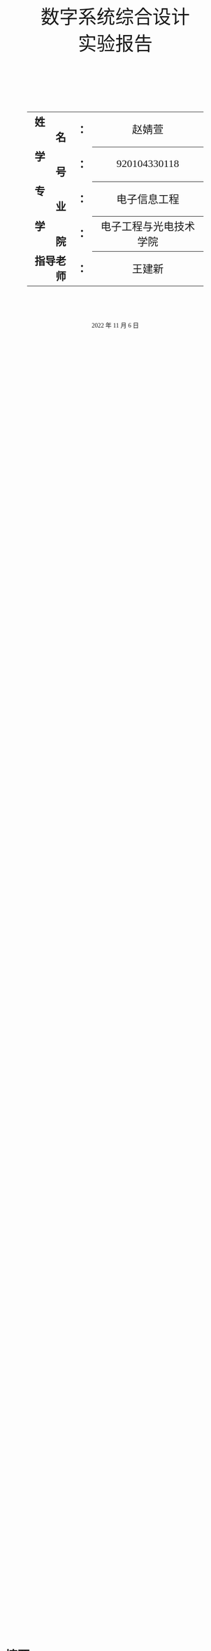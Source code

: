 <div class="cover" style="page-break-after:always;font-family:华文细黑;width:100%;height:100%;border:none;margin: 0 auto;text-align:center;">
    <div style="width:80%;;margin: 0 auto;height:0;padding-bottom:25%;">
        <img src="https://s1.ax1x.com/2022/11/05/xORzKe.png" alt="校名" style="width:100%;"/></div>
    <br><br>
      <br><br>
    <!--
	<div style="width:40%;margin: 0 auto;height:0;padding-bottom:40%;">
        <img src="校标.png" alt="校徽" style="width:100%;"/></div>	
	-->
    <p style="text-align:center;font-size:32pt;margin: 0 auto">数字系统综合设计</p>
    <!--<br><br>-->
    <p style="text-align:center;font-size:32pt;margin: 0 auto">实验报告 </p>
    <br><br>
    <br><br>
    <br><br>
    <br><br>
    <table style="border:none;text-align:center;width:80%;font-family:仿宋;margin: 0 auto;">
    <tbody style="font-family:仿宋;font-size:18pt;">
    	<tr style="font-weight:bold;"> 
    		<td style="width:25%;text-align:right;">姓&emsp;&emsp;名</td><td style="width:5%">：</td> 
    		<td style="font-weight:normal;border-bottom: 1px solid;text-align:center;">赵婧萱</td></tr>
        <tr style="font-weight:bold;"> 
    		<td style="width:25%;text-align:right;">学&emsp;&emsp;号</td><td style="width:5%">：</td> 
    		<td style="font-weight:normal;border-bottom: 1px solid;text-align:center;">920104330118</td></tr>
    	<tr style="font-weight:bold;"> 
    		<td style="width:25%;text-align:right;">专&emsp;&emsp;业</td><td style="width:5%">：</td> 
    		<td style="font-weight:normal;border-bottom: 1px solid;text-align:center;">电子信息工程 </td></tr>
        <tr style="font-weight:bold;"> 
    		<td style="width:25%;text-align:right;">学&emsp;&emsp;院</td><td style="width:5%">：</td> 
    		<td style="font-weight:normal;border-bottom: 1px solid;text-align:center;">电子工程与光电技术学院</td></tr>
    	<tr style="font-weight:bold;"> 
    		<td style="width:25%;text-align:right;">指导老师</td><td style="width:5%">：</td> 
    		<td style="font-weight:normal;border-bottom: 1px solid;text-align:center;">王建新</td></tr>
<!--    	<tr style="font-weight:bold;"> 
    		<td style="width:25%;text-align:right;">授课教师</td><td style="width:5%">：</td> 
    		<td style="font-weight:normal;border-bottom: 2px solid;text-align:center;">[教师姓名]</td></tr>
-->
    </tbody></table>
 		<br><br><br><br><p style="text-align:center;">2022 年 11 月 6 日</p>
    <br><br>
</div>





# 摘要

本实验为基于Vivado软件和EGO1硬件板卡的数字系统综合设计实验，使用Verilog编程，共完成了七个功能项，包括数码管学号显示、开关输入频率控制字的DDS正弦波发生器、测频仪、蓝牙输入频率控制字的DDS正弦波发生器、呼吸灯和固定AM波调制。此报告中包含了功能原理和实现方式介绍、Verilog部分程序和Vivado仿真结果图，完整程序将上传到[我的github仓库里](https://github.com/starbovo/Digital-System-Design2022)。

关键词 FPGA Verilog

$$
Abstract
$$

This experiment is a comprehensive design experiment of digital system based on Vivado software and EGO1 hardware board, using Verilog programming, a total of seven functional items have been completed, including digital tube number display, DDS sine wave generator for switching input frequency control words, frequency measuring instrument, DDS sine wave generator for Bluetooth input frequency control words, breathing lamp and fixed AM wave modulation. This report contains an introduction to the functional principle and implementation, some Verilog programs and Vivado simulation result diagrams, and the complete program will be uploaded to [My github repository](https://github.com/starbovo/Digital-System-Design2022).

# 目录

[TOC]



# 实验内容

## 设计内容与要求

### 学号显示（八位LED数码管动态扫描）

1. 把“2022”显示在左边四位LED数码管上，且点亮第4个 LED数码管的小数点，把个人学号最后4位显示在右边四位LED数 码管上，如下图所示；

   ![image-20221101165822260](https://s1.ax1x.com/2022/11/05/xOeyTS.png)

   数码管的片选扫描时钟是将板载100MHz主频分频而来的10kHz时钟。

2. 先进行仿真：包括功能仿真和综合后仿真。

### 频率控制字设置的频率值显示

1. 频率控制字K（8位二进制）用左边拨码开关SW7-SW0输入；

2. 对应的频率值显示在8位LED数码管上，且**点亮第4个LED数码管的小数点**。
   $$
   f=\frac{K}{2^N} f_c
   $$
   其中 N = 8为相位累加器字长，fc = 10MHz为DDS时钟频率。

3. 显示切换由右边地址开关DIP1-DIP0控制
	| dip[1:0] |          数码管显示           |
	| -------- | :---------------------------: |
	| 00       |       2022.学号最后4位        |
	| 01       | 设置的频率值（小数点在KHZ上） |

### 基于DDS的正弦信号产生（0-2MHz，频率步长小于40kHz)

1. DDS原理框图

   ![image-20221101173332579](https://s1.ax1x.com/2022/11/05/xOefln.png)

2. 时钟产生：100MHZ主频分频而成的10MHZ时钟

3. 存储器IP核的生成

- 生成ROM波形文件dds_sin.coe

- 通过示波器测量信号波形与频率值； 

- 检查示波器测量得到的频率值是否与设置的频率值一致。

### 正弦信号频率测量的FPGA实现

1. 设计电路，测量外部输入正弦信号(加到A/D转换器)的频率 （范围：0-2MHz)；

2. 测量的频率值显示在8位LED数码管上，且点亮第4个LED数码管的小数点；

3. 检查FPGA测量得到的频率值是否与输入信号频率值一致， 检查0-2MHz范围内的频率测量误差，要求误差绝对值不超过1Hz。

   注：频率测量电路调试时先用开发板产生的正弦信号作为输入，测试/验收时 对信号源产生的正弦信号要求同样可以测量频率。

### 提高部分：利用串口（手机蓝牙）设置正弦信号频率

1. 在手机上输入代表频率的7位十进制数字（0000000-2000000）Hz

2. 对应的频率值显示在8位LED数码管上，且点亮第4个LED数码管的小数点。

3. 使用示波器测量产生的正弦信号频率值，检查是否与设置的频率值一致。 
   - 要求1：误差绝对值小于20kHz。
   - 要求2：误差绝对值小于2kHz。

### 发挥部分：和本实验内容相关即可

1. 设计了一个基于PWM原理的呼吸灯。
2. 设计了一个调制度固定的AM调幅输出功能。

### 验收注意事项

- 所有功能的Verilog HDL 程序需要合在一起运行(否则酌情扣分）；
- 程序运行后复位信号只能使用一次；
- 程序运行后复位信号只能使用一次；
- 成绩以第一次验收为准，验收时要准备好回答问题。

## 总体设计思路

![系统框图](https://s1.ax1x.com/2022/11/05/xOe8eK.png)

## 模块设计

### 时钟分频模块

#### 原理

﻿分频器是指使输出信号频率为输入信号频率整数分之一的电子电路。在许多电子设备中如电子钟、频率合成器等，需要各种不同频率的信号协同工作，常用的方法是以稳定度高的晶体振荡器为主振源，通过变换得到所需要的各种频率成分，分频器是一种主要变换手段。

在verilog程序设计中，我们往往要对一个频率进行任意分频。比如， FPGA系统时钟是100MHz，而我们要产生的频率是10KHz，那么，我们需要对系统时钟进行分频。很容易想到用计数的方式来分频：100000000/10000 = 10000。

由于在本系统中对于分频的任意性要求不高，故采用偶数分频法。如果偶数分频系数过大，就需要对分频系数 N 循环计数进行分频。在计数周期达到分频系数中间数值 N/2 时进行时钟翻转，可保证分频后时钟的占空比为 50%。因为是偶数分频，也可以对分频系数中间数值 N/2 进行循环计数。

#### 程序展示

```verilog
module freq_div10
 # (parameter DIV_0CLK = 10 )
 (
    input clk,
    input rst_n,
    output clk_div10
    );
    reg [15:0]	cnt ;
    always @(posedge clk or negedge rst_n) begin	//计数
      if (!rst_n) begin
         cnt    <= 'b0 ;
      end
      else if (cnt == (DIV_0CLK/2)-1) begin
         cnt    <= 'b0 ;
      end
      else begin
         cnt    <= cnt + 1'b1 ;
      end
    end
   reg clk_div10_r ;
    always @(posedge clk or negedge rst_n)			//分频
   begin
      if (!rst_n)
      begin
         clk_div10_r <= 1'b0 ;
      end
      else if (cnt == (DIV_0CLK/2)-1 ) begin
         clk_div10_r <= ~clk_div10_r ;
      end
   end
   assign clk_div10 = clk_div10_r ;
endmodule
```

### 数码管显示模块

#### 原理

#####  八段数码管的驱动原理

led 数码管是由多个发光二极管封装在一起的器件，可分为七段数码管和八段数码管，区别在于八段数码管比七段数码管多一个用于显示小数点的发光二极管单元DP（decimal point），其基本单元是发光二极管。

<img src="https://img-blog.csdnimg.cn/20200812154008702.png?x-oss-process=image/watermark,type_ZmFuZ3poZW5naGVpdGk,shadow_10,text_aHR0cHM6Ly9ibG9nLmNzZG4ubmV0L1NvbW51c196,size_16,color_FFFFFF,t_70#pic_center" alt="八段数码管" style="zoom: 25%;" />

数码管按照连接方式可分为共阳极数码管和共阴极数码管。其中，将所有发光二极管的阳极连接到一起形成公共阳极的数码管为共阳极数码管。反之，将所有阴极连接到一起形成公共阴极的数码管为共阴极数码管。在应用时应将共阴极数码管的公共极COM 接到地线 GND上，当某一字段发光二极管的阳极为高电平时，该字段点亮，当某一字段的阳极为低电平时，该字段不亮。

本实验所用的板载数码管采用共阴极结构。如果要让LED灯亮，那么对应的LED灯的阴极要接高电平。也就是说如果要显示数字‘0’，输入的数据应该为：“111_1110”。编码译码格式如下表所示：

<table>
    <tr>
        <td rowspan="2">待显示内容</td> 
        <td colspan="8">段码（二进制）</td> 
   </tr>
   <tr>
       <td>h</td>    
       <td>a</td>
       <td>b</td>
       <td>c</td>
       <td>d</td>
       <td>e</td>
       <td>f</td>
       <td>g</td>
   </tr>
   <tr>
        <td>0</td> 
        <td>1</td> 
        <td>1</td> 
        <td>1</td> 
        <td>1</td> 
        <td>1</td> 
        <td>1</td>
        <td>1</td>
        <td>0</td> 
   </tr>
       <tr>
        <td>1</td> 
        <td>1</td> 
        <td>0</td> 
        <td>1</td> 
        <td>1</td> 
        <td>0</td> 
        <td>0</td>
        <td>0</td>
        <td>0</td> 
   </tr>
       <tr>
        <td>2</td> 
        <td>1</td> 
        <td>1</td> 
        <td>1</td> 
        <td>0</td> 
        <td>1</td> 
        <td>1</td>
        <td>0</td>
        <td>1</td> 
   </tr>
       <tr>
        <td>3</td> 
        <td>1</td> 
        <td>1</td> 
        <td>1</td> 
        <td>1</td> 
        <td>1</td> 
        <td>0</td>
        <td>0</td>
        <td>1</td> 
   </tr>
       <tr>
        <td>4</td>
        <td>1</td> 
        <td>0</td> 
        <td>1</td> 
        <td>1</td> 
        <td>0</td> 
        <td>0</td>
        <td>1</td>
        <td>1</td> 
   </tr>
       <tr>
        <td>5</td>
        <td>1</td> 
        <td>1</td> 
        <td>0</td> 
        <td>1</td> 
        <td>1</td> 
        <td>0</td>
        <td>1</td>
        <td>1</td> 
   </tr>
       <tr>
        <td>6</td> 
        <td>1</td> 
        <td>1</td> 
        <td>0</td> 
        <td>1</td> 
        <td>1</td> 
        <td>1</td>
        <td>1</td>
        <td>1</td> 
   </tr>
       <tr>
        <td>7</td> 
        <td>1</td>
        <td>1</td> 
        <td>1</td> 
        <td>1</td> 
        <td>0</td> 
        <td>0</td>
        <td>0</td>
        <td>0</td> 
   </tr>
           <tr>
        <td>8</td> 
        <td>1</td> 
        <td>1</td> 
        <td>1</td> 
        <td>1</td> 
        <td>1</td> 
        <td>1</td>
        <td>1</td>
        <td>1</td> 
   </tr>
           <tr>
        <td>9</td>
        <td>1</td> 
        <td>1</td> 
        <td>1</td> 
        <td>1</td> 
        <td>1</td> 
        <td>0</td>
        <td>1</td>
        <td>1</td> 
   </tr>
    </table>

##### 多个数码管的显示原理

对于多个数码管，有两种可选的工作方式：静态显示和动态显示。

静态显示就是将每个数码管的八段LED全部引出，每输入一次新的数据，数码管变化一次，多个数码管可同时工作。如果想要驱动5个数码管静态显示则需要5×8=40根I/O端口来完成驱动。如此一来，在实际应用中则必须增加译码驱动器进行驱动，从而增加了硬件电路的复杂性。由于静态驱动的这一缺点，LED数码管动态显示接口应用更广。

动态驱动是将所有数码管的 8个显示字段"a、b、c、d、e、f、g、h"的同名端连接在一起，此外每个数码管的公共极 COM 需增加由各自独立I/O线控制的位选通控制电路。当要输出某一字形码时，所有数码管都会接收到相同的字形码，但究竟是哪个数码管会显示出字形取决于对位选通COM端电路的控制。只需将显示数码管的选通控制打开，该位就会显示出字形，而没有选通的数码管并不会点亮。

综上所述，动态驱动是通过分时轮流控制各数码管的 COM 端，使各个数码管轮流受控显示。在这一过程中，每位数码管的点亮时间为1～2ms，由于人的视觉暂留现象及发光二极管的余辉效应，尽管各位数码管并非同时点亮，但只要扫描速度足够快，人们观察到的就是一组稳定的显示数据，而不会产生闪烁感。在显示效果上，动态显示和静态显示相同的，但动态显示不仅能够节省大量的I/O端口，而且功耗更低。


#### 端口设计与参数定义

除了时钟、复位，我们需要输入4个要显示数字的BCD码和一个四位的小数点控制数据，输出8位的段选信号和4位的位选信号。故端口设计如下：

```verilog
module seg_display(
    input clk,
    input rst_n,
    input [3:0] hex0, //第一个数码管显示的数字
    input [3:0] hex1,
    input [3:0] hex2,
    input [3:0] hex3,
    input [3:0] dp_in, //小数点控制
    output reg [3:0] an,   //片选
    output reg [7:0] sseg  //段选
    );
```

#### 程序展示

```verilog
module seg_display(
    input clk,
    input rst_n,
    input [3:0] hex0, //第一个数码管显示的数字
    input [3:0] hex1,
    input [3:0] hex2,
    input [3:0] hex3,
    input [3:0] dp_in, //小数点控制
    output reg [3:0] an,   //片选
    output reg [7:0] sseg  //段选
    );
    wire [1:0] s;     
    reg [3:0] digit;
    wire [3:0] aen;
    reg [19:0] clkdiv;
    reg dp;
    assign s = clkdiv[19:18];
    assign aen = 4'b1111; // all turned off initially

    always @(posedge clk)// or posedge clr)
        begin
        case(s)
            0:begin
               digit = hex0;
               dp = dp_in[0];
            end
            1:begin
               digit = hex1;
               dp = dp_in[1];
            end
            2:begin
               digit = hex2;
               dp = dp_in[2]; 
            end
            3:begin
               digit = hex3;
               dp = dp_in[3]; 
            end
            default:digit = hex0;
        endcase
        end
     always@(*)
     begin
      case(digit)
       4'h0: 	sseg[6:0] = 7'b1111110; //共阴极数码管
       4'h1: 	sseg[6:0] = 7'b0110000;
       4'h2: 	sseg[6:0] = 7'b1101101;
       4'h3: 	sseg[6:0] = 7'b1111001;
       4'h4: 	sseg[6:0] = 7'b0110011;
       4'h5: 	sseg[6:0] = 7'b1011011;
       4'h6: 	sseg[6:0] = 7'b1011111;
       4'h7: 	sseg[6:0] = 7'b1110000;
       4'h8: 	sseg[6:0] = 7'b1111111;
       4'h9: 	sseg[6:0] = 7'b1111011;
       4'ha: 	sseg[6:0] = 7'b1110111;
       4'hb: 	sseg[6:0] = 7'b0011111;
       4'hc: 	sseg[6:0] = 7'b1001110;
       4'hd: 	sseg[6:0] = 7'b0111101;
       4'he: 	sseg[6:0] = 7'b1001111;
       default: sseg[6:0] = 7'b1000111;
      endcase
      sseg[7] = dp;
     end

    always @(*)begin
    	an=4'b0000;
    	if(aen[s] == 1)
    		an[s] = 1;
    end
     //clkdiv
    always @(posedge clk or negedge rst_n) begin
    	if (!rst_n)
    		clkdiv <= 0;
    	else
    		clkdiv <= clkdiv+1;
    end
endmodule
```

### 二进制转BCD码模块

#### 原理

##### 为什么需要二进制转BCD模块

在数码管显示中，我们需要将一串用二进制表示的数字转换为十进制，然后将十进制的各个位数拆开，也就是通常所说的BCD码。举个例子，“123”这个数的二进制表示为1111011，拆为BCD码则会变成4'b0001、4'b0010、4'b0011。

 显然，对于任意一个三位数分离它的百位、十位和个位可以通过整除来实现，verilog 语法同时也支持相乘（*）、相除（/）和取模（%）的运算符，综合器发现这些运算符时会通过调用 FPGA 内部的嵌入式乘法器来实现这些运算。由于在数字电路中乘除法和浮点数的实现较为复杂，所以其他的综合器或许并不直接提供支持或者会出现仿真与实际不一致的结果，在verilog代码中使用乘除法或者取模会使得代码失去可移植性，这里并不建议使用。

##### 二进制转BCD的实现算法

FPGA中的数码管显示、串口收发等应用会涉及到二进制和BCD码之间的转换，常见的有3种方法：除法取模运算、查找表、加3左移。大位宽下，取模除法运算耗费大量lut资源，查找表也不方便，常用一种加3左移的方法。

移位加三算法的流程如下（这里假设要分离的只有3个数位）：

1. 将二进制数左移一位（未满4位在前面填0）；
2. 如果移动了8位，那么二进制数就在百位、十位和个位列，计算结束；
3. 在任何一个BCD列中，如果任何一个二进制数大于或者等于5，就把这个数加上3；
4. 回到步骤1。

下图展示了十六进制数 0x3F 其转化 BCD 码的流程：

![img](http://images2015.cnblogs.com/blog/771733/201512/771733-20151202183713502-1296787884.png)

#### 端口设计与参数定义

我设计的模块使用24位二进制输入，28位BCD码输出（7个数字）。因为最大频率控制字为255，理论最大开关控制DDS输出频率为$\frac{255\times 10MHZ}{2^8}=9960937HZ=24'b100101111111110111101001$。

```verilog
    module binary_bcd(
    	input clk,
    	input rst_n,
        input [23:0] bin_in,		//输入的二进制数
        output reg [3:0] ones,		//个位
        output reg [3:0] tens,		//十位
        output reg [3:0] huns,		//百位
        output reg [3:0] thous,		//千位
        output reg [3:0] tenk,		//10k位
        output reg [3:0] hunk,		//100k位
        output reg [3:0] onem		//兆位
    );
```

#### 程序展示

```verilog
module binary_bcd(		//这只是一个单纯的二进制转BCD模块
    input clk,
    input rst_n,
    input [23:0] bin_in,
    output reg [3:0] ones,
    output reg [3:0] tens,
    output reg [3:0] huns,
    output reg [3:0] thous,
    output reg [3:0] tenk,
    output reg [3:0] hunk,
    output reg [3:0] onem
    );
    integer i;
    always @(posedge clk, negedge rst_n) 
    begin
    if(!rst_n) begin
   	ones 		= 4'd0;
	tens 		= 4'd0;
	huns 	    = 4'd0;
    thous 		= 4'd0;
    tenk 		= 4'd0;
    hunk 		= 4'd0;
    onem 		= 4'd0;
    end
    else begin
	ones 		= 4'd0;
	tens 		= 4'd0;
	huns 	    = 4'd0;
    thous 		= 4'd0;
    tenk 		= 4'd0;
    hunk 		= 4'd0;
    onem 		= 4'd0;
	
	for(i = 23; i >= 0; i = i - 1) begin
		if (ones >= 4'd5) 	ones = ones + 4'd3;
		if (tens >= 4'd5) 	tens = tens + 4'd3;
		if (huns >= 4'd5)   huns = huns + 4'd3;
        if (thous>= 4'd5)   thous= thous+ 4'd3;
        if (tenk >= 4'd5)   tenk = tenk + 4'd3;
        if (hunk >= 4'd5)   hunk = hunk + 4'd3;
        if (onem >= 4'd5)   onem = onem + 4'd3;
        onem    = { onem[2:0]  ,hunk[3]   };
        hunk    = { hunk[2:0]  ,tenk[3]   };
        tenk    = { tenk[2:0]  ,thous[3]  };
        thous   = { thous[2:0] ,huns[3]   };
		huns    = { huns[2:0]  ,tens[3]   };
		tens    = { tens[2:0]  ,ones[3]   };
		ones    = { ones[2:0]  ,bin_in[i] };
	end
    end
 end
endmodule
```

### DDS波形发生器模块

#### 原理

DDS全称为直接数字频率合成（Direct Digital Synthesis），其基本原理是在一个周期波形数据下，通过选取其中全部数据或抽样部分数据组成新的波形，由奈奎斯特采样定理可知，最低两个采样点就可以组成一个波形，但实际上最少需要4个点。其原理框图如下：

<img src="https://imgconvert.csdnimg.cn/aHR0cHM6Ly9pbWFnZXMwLmNuYmxvZ3MuY29tL2Jsb2cvNzQ1ODU1LzIwMTUwNS8yMDE4NDEwMjY1MDk5NDkucG5n?x-oss-process=image/format,png" style="zoom: 50%;" />

其主要由相位控制字、频率控制字、相位累加器、波形存储器几部分组成。

波形存储器：存储一个周期波形的离散信号表格。

fc采样时钟：从RAM中读出采样值的频率。

频率控制字：是相位累加的步长，用以控制生成的波形频率。

相位累加器：用来控制波形的相位累加，组成完整的波形显示。

相位控制字：用以控制波形起始位置。

整个过程的概述就是，你提供给DDS模块一个频率控制字，它内部的相位累加器会以这个频率控制字为步长递增，形成一些等间隔的相位地址。有了地址，它就会以采样时钟的频率去查找ROM里面存放的波形数据表，将每个地址下的数据读出来，波形就生成成功了！

#### 程序展示

```verilog
module DDS8(
    input clk,          //10MHZ
    input rst_n,
    input [5:0] FRQ_W,  //频率控制字M
    output [13:0] o_wave
    );
    reg		[7:0]	phase_sum=0;
    wire	[7:0]	addr;
    wire    [7:0]   o_wave8bit;
    //相位累加器
    always @(posedge clk or negedge rst_n)begin
        if(!rst_n)
            phase_sum <= 8'd0;
        else 
            phase_sum <= phase_sum + FRQ_W;
    end
    assign addr = phase_sum[7:0];
    assign o_wave = {o_wave8bit,6'b000000};
    blk_mem_gen_0 rom_8_256 (
    .clka(clk),         // input wire clka
    .addra(addr),       // input wire [7 : 0] addra
    .douta(o_wave8bit)  // output wire [7 : 0] douta
    );
endmodule
```

```matlab
//matlab代码
clc;
clear all;
close all;

width = 8;   %位宽
depth = 2 ^ 8 ; %深度（采样点个数）
x = linspace(0, 2 * pi, depth);
y = sin(x);
y = round(y * (2 ^ (width - 1) - 1) + 2 ^ (width - 1) - 1);%量化
plot(y);

fid = fopen('dds_sin.coe','w');
fprintf(fid,'memory_initialization_radix=10;\n');
fprintf(fid,'memory_initialization_vector =\n');
fprintf(fid, '%d,\n', y);
fclose(fid);
```

```matlab
memory_initialization_radix=10;
memory_initialization_vector =
127,130,133,136,139,143,146,149,152,155,158,161,164,167,170,173,176,179,181,184,187,190,193,195,198,200,203,205,208,210,213,215,217,219,221,223,225,227,229,231,233,235,236,238,239,241,242,243,245,246,247,248,249,250,250,251,252,252,253,253,253,254,254,254,254,254,254,254,253,253,252,252,251,251,250,249,248,247,246,245,244,243,241,240,239,237,235,234,232,230,228,226,224,222,220,218,216,214,211,209,207,204,202,199,196,194,191,188,186,183,180,177,174,171,168,166,163,159,156,153,150,147,144,141,138,135,132,129,125,122,119,116,113,110,107,104,101,98,95,91,88,86,83,80,77,74,71,68,66,63,60,58,55,52,50,47,45,43,40,38,36,34,32,30,28,26,24,22,20,19,17,15,14,13,11,10,9,8,7,6,5,4,3,3,2,2,1,1,0,0,0,0,0,0,0,1,1,1,2,2,3,4,4,5,6,7,8,9,11,12,13,15,16,18,19,21,23,25,27,29,31,33,35,37,39,41,44,46,49,51,54,56,59,61,64,67,70,73,75,78,81,84,87,90,93,96,99,102,105,108,111,115,118,121,124,127,
```

### 测频模块

#### 原理

##### 测频

频率测量在电子设计和测量领域中经常用到，因此对频率测量方法的研究在实际工程应用中具有重要意义。

通常的频率测量方法有三种：直接测量法，间接测量法，等精度测量法。

##### 直接测频法

直接测量法也叫频率测量法，即在固定在时间t内对被测信号的脉冲数进行计数，然后求出单位时间内的脉冲数，即为被测信号的频率。

下图中的信号分别为：

sys_clk：系统的基准时钟

gate：根据基准时钟生成的闸门信号，用于生成一个固定的时间（例如1s，方便计算）

clk_fx：被测信号

![img](https://img-blog.csdnimg.cn/20210929004907738.png?x-oss-process=image/watermark,type_ZHJvaWRzYW5zZmFsbGJhY2s,shadow_50,text_Q1NETiBA5a2k54us55qE5Y2V5YiA,size_20,color_FFFFFF,t_70,g_se,x_16)

gate是在基准时钟下生成的固定时间信号，它持续的时间为 
$$
T_g = sys\_clk \times 计数个数N(可设置)
$$
在gate持续为高的时间内，可使用被测信号clk_fx对其进行计数，计数个数为cnt（图中为5），则cnt个被测信号的周期即为gate时长。

此种方法的本质是：同样的时间内分别使用两种时钟计时，则有
$$
T_g = T_{clk\_fx}\\

T_{sys\_clk} \times 计数个数N = T_{clk\_fx} \times cnt
$$
公式变换后：  
$$
clk\_fx = \frac{cnt \times sys\_clk} { 计数个数N}
$$
（其中clk_fx为待测信号频率，sys_clk为基准时钟频率）

##### 误差分析

 从图可以看出，在gate为高电平期间，被测信号实际上差不多有六个周期被囊括在内，但是因为被测信号是相对与系统的异步信号，相位不同，第一个周期无法被采样，所以实际采样为5，这样造成的误差为一个被测信号周期。可以预见，这种测量方法带来的测量误差即为一个被测信号周期。

那么理论上测得的准确频率：
$$
clk\_fx_e = \frac{cnt\times sys\_clk} {计数个数N}
$$

理论上cnt无误差。

实际上测量的频率值：
$$
clk\_fx = \frac{(cnt±1)\times sys\_clk} {计数个数N}
$$

cnt会存在一个周期的测量误差。
$$
测量误差 = |\frac{(clk\_fx_e - clk\_fx)}{clk\_fx_e} |  \times 100\% = \frac{1} {cnt} \times 100\%
$$
所以测得的cnt越大，那么测出来的误差值就小，而cnt越大则代表被测信号的频率越高，所以可以推断**该种测量方法适合测量高频信号**；此外，选择的**闸门时间越长**则被测信号的个数越多，同样**测量就越精确**，但是增大闸门时间又会带来测量时间过长的问题，需要依据具体需求进行取舍。

##### 正弦信号测频

上面的直接测频法只能测1位方波信号的频率，我们的待测信号却是从AD转换而来的10位数字化正弦信号，所以需要关键的一步——将正弦信号转换为方波信号。

1. 最直接的“一刀切”

   我们可以直观地想到，将正弦波取一个平均值作为零点，高于零点线的认为是1，低于的认为是0，这样就可以产生方波了。但是经过实际测量，信号发生器产生的波形是有着毛刺的，即使经过滤波电路也是如此。做了一下matlab仿真，结果如下：

   <img src="https://s1.ax1x.com/2022/11/05/xOgPU0.png" style="zoom: 67%;" />

2. 双门限的迟滞比较器

	   由于毛刺的干扰，我们发现“一刀切”法的转换精度随着原始正弦信号峰峰值的增大而变高，但老师验收时测频要求峰峰值为1v。
     
    于是我们想到了使用迟滞比较器的原理，设上、下双门限来比较。
    
    当输入信号高于上门限时，为方波信号赋值1；当输入信号低于下门限时，赋值0；信号值处于双门限中间时，方波值跟随上一次改变后的状态。
    
    这样，就可以有效避免毛刺的干扰，极大提高测量精度了。
    
    <img src="https://s1.ax1x.com/2022/11/05/xO20m9.png" alt="双门限法对比" style="zoom:67%;" />
    
    附matlab代码：
    
    ```matlab
    t=0:0.01:10;
    s1=zeros(1,1001);   %一刀切法输出方波
    s2=zeros(1,1001);   %双门限法输出方波
    y=sin(pi*t)+0.3*randn(size(t));%生成sine
    zero=(max(y)+min(y))/2;%求均值
    gate=0.6;           %门限宽度/2
    status=0;           %状态变量
    for i=1:1:1001      %比较并赋值
        if y(1,i)>zero
            s1(1,i)=1;
        end
        if y(1,i)>zero+gate
            s2(1,i)=1;
            status=1;
        elseif y(1,i)<zero-gate
            s2(1,i)=0;
            status=0;
        else
            s2(1,i)=status;
        end
    end
    subplot(3,1,1)      ;%画图
    plot(t,y,'-r',[0,10],[zero,zero],'+ --',[0,10],[zero+gate,zero+gate],'+ --',[0,10],[zero-gate,zero-gate],'+ --')
    title('有噪声的正弦波')
    subplot(3,1,2);
    plot(t,s1)
    ylim([-0.5,1.5])
    title('一刀切法转方波')
    subplot(3,1,3);
    plot(t,s2)
    ylim([-0.5,1.5])
    title('双门限法转方波')
    ```



#### 端口设计与参数定义

- 闸门和非闸门时间设定为0.5s，则每1秒更新一次测量数据
- 使用计数器生成闸门时间，闸门时间取反得到非闸门时间
- 在闸门时间对被测信号计数
- 在非闸门时间更新测量数据
- 使用parameter定义参数，方便调用修改

```verilog
module cymometer_direct(
     input clk,
     input rst_n,
     input clk_fx,			//输入待测方波信号
    output  reg [31:0] fre	 //输出待测信号频率 
    );
```

#### 程序展示

```verilog
module AD_fre(
    input clk,
    input rst_n,
    input   [9:0]   AD_in,
    output  [3:0]   AD0,
    output  [3:0]   AD1,
    output  [3:0]   AD2,
    output  [3:0]   AD3,
    output  [3:0]   AD4,
    output  [3:0]   AD5,
    output  [3:0]   AD6
    );
    wire clk_div10;
    //测频输入的方波信号
    reg clk_fx;
    //测频输出的频率
    wire [31:0] fre;
    //用来获知AD输入平均电压的东西
    reg [9:0] max,min;
    wire [9:0] zero;
    always@(posedge clk_div10)
    begin
       if(!rst_n)begin
        max=10'd100;
        min=10'd100;
       end
       else if(AD_in > max)
            max <= AD_in;
       else if(AD_in < min) 
            min <= AD_in;
         end
    assign zero = (max+min)/2;
	//双门限比较
    always@(posedge clk_div10)
        begin
          if(AD_in[9:5] > zero[9:5])
                clk_fx <= 1'b1;         
          else if(AD_in[9:5] < zero[9:5])
                clk_fx <= 1'b0;   
          else
                clk_fx <= clk_fx;
        end
    cymometer_direct cymometer_direct1(
        //直接测频模块例化
    .clk    ( clk    ),
    .rst_n  ( rst_n  ),
    .clk_fx ( clk_fx ),
    .fre    ( fre )
    );
    binary_bcd ADfre_BCD(
        //二进制转BCD
        .clk    ( clk    ),
        .rst_n  ( rst_n  ),
        .bin_in ( fre[23:0] ),
        .ones   ( AD0   ),
        .tens   ( AD1   ),
        .huns   ( AD2   ),
        .thous  ( AD3   ),
        .tenk   ( AD4   ),
        .hunk   ( AD5   ),
        .onem   ( AD6   )
    );
    freq_div10 div10(
        clk,
        rst_n,
        clk_div10
    );
endmodule
```

### 蓝牙串口模块

#### 原理

##### 串口——异步收发传输器（UART）

- 串口通信的信号线只需要两条线就可以完成，TX和RX TX发送端 RX为接收端。
- 起始位，数据线从高变低，低有效为0，数据传输开始。
- 数据位，起始位传输之后便是数据位开始，一般为8位，传输时低位（LSB）在前,高位（MSB）在后。
- 校验位，校验位可以认为是一个特殊的数据位，通常使用的是奇偶校验，使用串口协议时通常取消奇偶校验位。
- 停止位，停止位高有效为1，他表示这一个个字节传输结束。
- 位时间，起始位、数据位、校验位的位宽度是一致的，停止位有0.5位、1位、1.5位格式，一般为1位。
- 空闲位，持续的高电平。
- 帧：从起始位开始到停止位结束的时间间隔称之为一帧。

##### 波特率（Band Rate）：

串口协议中很重要的一点就是波特率，波特率的概念是每秒钟传送码元的个数，就是一秒钟传输了几个二进制的个数，他的单位是Bit/s和bps两种。常见的串口速度有115200bps 9600bps等等，串口（RS232）的最大传输速率是 115200bps，表示一秒钟传输了115200个二进制 。

##### 接收模块设计思路

该模块支持任意波特率（理论上）的接收，但需要在使用该模块时使用参数将其例化，数据位8位，起始位和停止位各1位，无奇偶校验。

串口的传输是以起始位开始的，而起始位是将数据线拉低 ，所以我们需要捕捉数据线的下降沿，将接收数据线打拍3次，捕捉其下降沿。当捕捉到接收数据线的下降沿，拉高接收标志信号，标志模块进入接收过程；当接收完10个bit后，拉低接收标志信号，标志接收过程结束。

假设波特率为9600，则传输一个bit的时间为1s/9600，一个数据的传输共10bit(数据位8位，起始位和停止位各1位)，则共需要1s/960；假设系统时钟为50MHz（参数化以便适应不同的系统频率），则其周期为20ns，那么传输一个bit所需要的系统周期数为（1s/960）/ 20ns ≈ 5208（个）。在接收过程中使用一个计数器计数，计数区间为（0~5208-1），这样的区间一共10个（一个字节需要传输10个bit）；此外还需一个计数器对接收的bit数计数（每当上一个计数器计数到5207则表示接收完了一个bit），计数区间（0~9）。

在接收过程，根据计数器的值（接收bit计数器），在每个bit计数器的中间接收数据，将其移位寄存（在电平中间数据最稳定）。

若接收bit计数器 = 0，则代表是起始位，不需要接收。

若接收bit计数器 = 1，则代表此时接收到数据的最低位LSB（数据的传输总是低位在前，高位在后），将其赋值给寄存数据的最低位；

若接收bit计数器 = 8，则代表此时接收到数据的最高位MSB，将其赋值给寄存数据的最高位；

若接收bit计数器 = 9，则代表是停止位，不需要接收。

#### 程序展示

```verilog
module bt_uart (
  input            clk_pin,      // Clock input (from pin)
  input            rst_pin,        // Active HIGH reset (from pin)
  // RS232 signals
  input            rxd_pin,        // RS232 RXD pin
  output           txd_pin,        // RS232 RXD pin
  //BT 
    output bt_pw_on,
    output bt_master_slave,
    output bt_sw_hw,
    output bt_rst_n,
    output bt_sw,
    output [31:0] bt_data32
    );
// Parameter definitions
  parameter BAUD_RATE           = 9600;   
  parameter CLOCK_RATE_RX       = 100_000_000;
  parameter CLOCK_RATE_TX       = 100_000_000; 
  wire        rst_i,rst_1;          
  wire        rxd_i;         
  wire        txd_o;
  // From Clock Generator
  wire        clk_rx;         // Receive clock
  wire        clk_tx;         // Transmit clock
  wire        clk_samp;       // Sample clock
  wire        clock_locked;   // Locked signal from clk_core
  // From Reset Generator
  wire        rst_clk_rx;     // Reset, synchronized to clk_rx
  wire        rst_clk_tx;     // Reset, synchronized to clk_tx
  // From the RS232 receiver
  wire        rxd_clk_rx;     // RXD signal synchronized to clk_rx
  wire        rx_data_rdy;    // New character is ready
  wire [7:0]  rx_data;        // New character
  // From the response generator back to the command parser
  wire        send_resp_done;   // The response generation is complete
  // Instantiate input/output buffers
  IBUF IBUF_rst_i0      (.I (rst_1),      .O (rst_i));
  IBUF IBUF_rxd_i0      (.I (rxd_pin),      .O (rxd_i));
  OBUF OBUF_txd         (.I(txd_o),         .O(txd_pin));
  assign rst_1 = !rst_pin;
  // Instantiate the clock generator
  clk_gen clk_gen_i0 (
    .clk_pin         (clk_pin),         // Input clock pin
    .rst_i           (rst_i),           // Asynchronous input from IBUF
    .rst_clk_tx      (rst_clk_tx),      // For clock divider
    .pre_clk_tx      ( ),      // Current divider
    .clk_rx          (clk_rx),          // Receive clock
    .clk_tx          (clk_tx),          // Transmit clock
    .clk_samp        ( ),        // Sample clock
    .en_clk_samp     ( ),     // Enable for clk_samp
    .clock_locked    (clock_locked)     // Locked signal from clk_core
  );
  // Instantiate the reset generator
  rst_gen rst_gen_i0 (
    .clk_rx          (clk_rx),          // Receive clock
    .clk_tx          (clk_tx),          // Transmit clock
    .clk_samp        ( ),        // Sample clock
    .rst_i           (rst_i),           // Asynchronous input
    .clock_locked    (clock_locked),    // Locked signal from clk_core
    .rst_clk_rx      (rst_clk_rx),      // Reset, synchronized to clk_rx
    .rst_clk_tx      (rst_clk_tx),      // Reset, synchronized to clk_tx
    .rst_clk_samp    ( )     // Reset, synchronized to clk_samp
  );
  // Instantiate the UART receiver
  uart_rx #(
    .BAUD_RATE   (BAUD_RATE),
    .CLOCK_RATE  (CLOCK_RATE_RX)
  ) uart_rx_i0 (
    .clk_rx      (clk_rx),              // Receive clock
    .rst_clk_rx  (rst_clk_rx),          // Reset, synchronized to clk_rx 
    .rxd_i       (rxd_i),               // RS232 receive pin
    .rxd_clk_rx  (rxd_clk_rx),          // RXD pin after sync to clk_rx
    .rx_data_rdy (rx_data_rdy),         // New character is ready
    .rx_data     (rx_data),             // New character
    .frm_err     ()                     // Framing error (unused)
  );
  // Instantiate the command parser
  cmd_parse cmd_parse_i0 (
    .clk_rx            (clk_rx),         // Clock input
    .rst_clk_rx        (rst_clk_rx),    // Reset - synchronous to clk_rx
    .rx_data           (rx_data),        // Character to be parsed
    .rx_data_rdy       (rx_data_rdy),    // Ready signal for rx_data
    // From Character FIFO
    .char_fifo_full    (), // The char_fifo is full
    // To/From Response generator
    .send_char_val     (),  // A character is ready to be sent
    .send_char         (),      // Character to be sent
    .send_resp_val     (),  // A response is requested
    .send_resp_type    (), // Type of response - see localparams
    .send_resp_data    (), // Data to be output
    .send_resp_done    (1), // The response generation is complete
	.bt_data32                (bt_data32)
  );
assign bt_master_slave = 1;
assign bt_sw_hw        = 0;
assign bt_rst_n        = 1;
assign bt_sw           = 1;
assign bt_pw_on        = 1;
endmodule
```

### BCD码转二进制模块与DDS的改进

#### 原理

##### 资源节约型的BCD码转二进制算法

和二进制转BCD类似，我们可以使用一种串行方式进行。

即对data_bcd = 40’h123456790 ：

i=1， data_bin = 1;

i=2， data_bin = data_bin *10 +2;

i=3， data_bin = data_bin *10 +3;

i=4， data_bin = data_bin *10 +4;

i=5， data_bin = data_bin *10 +5;

i=6， data_bin = data_bin *10 +6;

i=7， data_bin = data_bin *10 +7;

i=8， data_bin = data_bin *10 +8;

i=9， data_bin = data_bin *10 +9;

i=10， data_bin = data_bin *10 +0;

由于i是计数器，经过10次计数，

这样，实际生成的只有一个乘法和加法器，而且*10还可以改写成加法移位形式，从而达到节约lut资源目的。

##### DDS深度拓展

由于在蓝牙模块中，我们需要实现输入频率与最终输出频率之间的误差不超过2KHZ，仍然沿袭开关频率控制字DDS中的$8\times256$ROM是不现实的。因为要求误差小于2KHZ，意味着频率步进缩小到4KHZ，此时最小深度为$\frac{4KHZ}{(1\times10MHZ)}=2^{14}$。所以蓝牙DDS配置ROM时要采用不同的coe文件。

#### 程序展示

```verilog
module bcd_bin#(
    parameter  SIZE_bcd =8'd28  ,
    parameter  SIZE_bin =8'd24   
)
(
    input                       clk,
    input                       rstn,
    input       [SIZE_bcd-1:0]  data_bcd,
    output  reg [SIZE_bin-1:0]  data_bin,
    output  reg                 valid 
);

reg [ 7:0] cnt;
reg [SIZE_bcd-1:0] data_bcd_temp;
reg [SIZE_bin-1:0] data_bin_temp;

localparam  CYCCLE = SIZE_bcd/4;    //十进制位数

always @(posedge clk ) begin
    if (!rstn) begin
        cnt <= 0;
    end
    else begin
        if(cnt > CYCCLE)
            cnt <= 0;
        else
            cnt <= cnt +1;
    end
end

always @(posedge clk ) begin 
    if(!rstn ) begin
        valid <= 1'd0;    
        data_bcd_temp <= 0;
        data_bin_temp <= 0;
    end 
    else begin
        if ( cnt == 0 ) begin
            valid     <= 1'd0;
            data_bcd_temp <= data_bcd;
            data_bin_temp <= 0;
        end
        else if( cnt <= CYCCLE ) begin
            data_bin_temp <=  MULTI10(data_bin_temp) + data_bcd_temp[(SIZE_bcd+3-cnt*4)-:4];     //注意位索引写法，表示8'd43-cnt*4开始低4位
        end
        else if ( cnt == CYCCLE +1 ) begin
            data_bin <= data_bin_temp;
            valid    <= 1'd1;
        end
    end
end
//加法和位拼接：乘10运算--*8+*2 
//注意：输出数据位数
function [SIZE_bin-1:0] MULTI10 (input [SIZE_bin-1:0] a);   
begin
    MULTI10 = {a[SIZE_bin-4 :0],3'b000 } + {a[SIZE_bin-2 :0],1'b0 };      
end
endfunction

endmodule
```

### 呼吸灯模块

#### 原理

呼吸灯为常见的数字IC设计案例，也比较简单，主要是关于呼吸灯的原理需要理解。常见的应用在手机的呼吸灯，这里我们采用硬件描述语言来实现LED呼吸灯的效果，即在1s内，LED灯由暗逐渐变亮，再1s内再由亮逐渐变暗。

呼吸灯设计原理归结为对于分频和占空比的应用，就是先分频，然后再设置占空比的设计。占空比也就是控制LED暗亮的时间达到具有呼吸灯的效果。

首先要引入 脉冲宽度调制（PWM） 的概念，LED的点亮和熄灭，是电平高低变换的结果，可以将一高一低看作一个周期，每个周期一亮一灭，会显示为LED的闪烁，当周期很短，也就是频率很高时，这种闪烁将不被肉眼识别，会让人产生LED连续发光的感觉。在一个周期内，高电平时长与一个周期时长的比叫做占空比，占空比越高，相当于通过LED的电流就越大，视觉上的感觉就越亮。说到这里，应该就有了做呼吸灯的思路，就是改变占空比！让占空比小幅度有级提升，就会有LED无级变亮的感觉。反之就会变暗。占空比越高，亮度越亮。

首先将1s 分为1000份（1ms），然后在1ms内在继续分为1000份（1us），每一个1ms内，依次增加亮灯时间

即:

第1个1ms内亮灯1us

第2个1ms内亮灯2us

第3个1ms内亮灯2us

… …

第1000个1ms内亮灯1000us

#### 程序展示

```verilog
module pwm(  //端口的定义，包括输入端口和输出端口
    input clk,
    input rst,
    input pwm_dip,
    output [14:0] led
    );

    reg [24:0] cnt_reg;     //计数寄存器
    reg [14:0] light;       //LED灯寄存器
    reg DIR=1'b1;           //判断标识符，决定灯光强度的下一步变化
    reg [24:0] value;       //用于占空比的设置
    reg [6:0] cs;           //占空比的变化趋势，1~100

    always @ (posedge clk)  //边缘敏感，时钟上升沿到来触发
    begin
    if(!rst || !pwm_dip)
    begin   //以下为变量的初始化
        cnt_reg <= 0;
        cs <= 7'd0;
        value <= 0;
    end
    else
        cnt_reg <= cnt_reg+1;                   //计数器加1
        if(cnt_reg == 500000)                   //经过一个单位时间
            begin           
            if(DIR) begin                       //DIR=1时灯光逐渐变亮
                value <= value + 19'd5000;      //占空比变大
                cnt_reg <= 20'd0;               //计数器归0
                cs <= cs + 1'b1;                //次数+1
            end
            else begin
                value <= value - 19'd5000;      //占空比变小
                cnt_reg <= 20'd0;               //计数器归0
                cs <= cs - 1'b1;                //次数-1
            end
            end
        end
    
    always@(cnt_reg) begin          //电平敏感，其中信号有变化即执行
    //占空比变化的实现
        if(cnt_reg < value) begin   //当前计数器的数小于valuie
            light <= 15'h7fff;      //全1，即亮
        end 
        else begin                  //当前计数器的数小于valuie
            light <= 15'h0000;      //全0，即暗
        end
    end
    
    always @ (value) begin
    if (cs == 100) begin            //当cs达到100后，即占空比达到了1，灯最亮
        DIR <= 1'b0; end            //DIR=0，意味着接下来要开始变暗了
    if (cs == 0) begin              //当cs达到.后，即占空比达到了0，灯最暗
        DIR <= 1'd1; end            //DIR=1，意味着接下来要开始变亮了
    end  
    assign  led = light;            //将寄存器中中保存的电平赋值给线路进行相应电平的输出    
endmodule
```

### AM调制模块

#### 原理

AM已调信号的时域表达式：
$$
\begin{aligned}
s_{\mathrm{AM}}(t) &=\left[A_{0}+m(t)\right] \cos \omega_{\mathrm{c}} t \\
&=A_{0} \cos \omega_{c} t+m(t) \cos \omega_{\mathrm{c}} t
\end{aligned}
$$
已调信号的频域表达式：
$$
S_{\mathrm{AM}}(\omega)&=\pi A_{0}\left[\delta\left(\omega+\omega_{\mathrm{c}}\right)+\delta\left(\omega-\omega_{\mathrm{c}}\right)\right]
\\
&+\frac{1}{2}\left[M\left(\omega+\omega_{\mathrm{c}}\right)+M\left(\omega-\omega_{\mathrm{c}}\right)\right]
$$
本质上AM调制就是频谱的搬移。

AM调制的过程就是将调制信号加上一个直流分量，保证信号的最小值大于零，然后再和载波相乘，得到已调信号。

我们将这个过程分为两部分来进行：

第一部分为调制信号和载波信号的生成。根据分辨率计算出位宽，调用两次DDS的IP核，分别产生调制信号和载波信号。

第二部分为调制部分：先乘以调制深度，再叠加直流分量，最后与载波相乘，这些都可以通过调用乘法器、加法器IP核实现。

设置DDS的输出位宽为8位，那么调制信号幅度大小-128到127（实际仿真为-126~126），需要叠加直流分量使调制信号幅度均为正值。

假设直流分量A为128，就可以得到标准式
$$
u(t)=127\left(1+m_{a} \frac{u_{\Omega}(t)}{128}\right) u_{c}(t)
$$
那么关于调制深度，由于不能直接显示小数，我们可以将ma*256取整，与调制信号相乘，再将结果右移8位即可。

#### 程序展示

```verilog
module AM_create(
	input		clk,
	input		rst_n,
	output	signed	[13:0]	AM_mod
);
wire    [15:0]AM_mod1;
wire 	[7:0]	cos_s;
wire	signed	[7:0]	cos_c;
assign AM_mod = AM_mod1[15:2];
//------------调用出波模块------------//
cos_make		cos_make_inst0(
	.clk			(clk),
	.rst_n		(rst_n),
	.cos_s		(cos_s),
	.cos_c		(cos_c)
);
//------------调用乘法器--------------//
MULT		MULT_inst1(		
  .CLK	(clk),
  .A		(cos_s),
  .B		(cos_c),
  .P		(AM_mod1)
);
endmodule
```

## 调试与结果

### 学号显示

#### testbench

```verilog
//seg_tb.v
`timescale 1ns / 1ps
`define    Clock 10 //时钟周期

module seg_tb();
    reg clk;
    reg rst_n;
    wire [3:0] an1,an2;
    wire [6:0] sseg1,sseg2;
    wire dp1,dp2;
initial begin
     clk = 0;
     rst_n = 0; #(`Clock*20+1);
     rst_n = 1;
     forever
         #(`Clock/2) clk = ~clk;
end
seg_display seg_left(
    .clk   ( clk   ),
    .rst_n ( rst_n ),
    .hex0  ( 4'h2 ),
    .hex1  ( 4'h0  ),
    .hex2  ( 4'h2  ),
    .hex3  ( 4'h2  ),
    .dp_in ( 4'b1000 ),
    .an    ( an1    ),
    .sseg  ({dp1,sseg1} )
);
seg_display seg_right(
    .clk   ( clk   ),
    .rst_n ( rst_n ),
    .hex0  ( 4'h0 ),
    .hex1  ( 4'h1  ),
    .hex2  ( 4'h1  ),
    .hex3  ( 4'h8  ),
    .dp_in ( 4'b0000 ),
    .an    ( an2    ),
    .sseg  ({dp2,sseg2} )
);
endmodule
```

#### 仿真结果

<img src="https://s1.ax1x.com/2022/11/05/xODXIU.png" alt="image-20221102210013403"  />

### 开关输入频率控制字的DDS

#### testbench

```verilog
//swDDS_tb.v
`timescale 1ns / 1ps
`define    Clock 10 //时钟周期

module swDDS_tb();
    reg clk;
    reg rst_n;
    wire [3:0] an1,an2;
    wire [6:0] sseg1,sseg2;
    wire dp1,dp2;
    wire [13:0] o_wave;
    reg [7:0] sw;
    wire [3:0] ones,tens,huns,thous,tenk,hunk,onem;
    wire clk_div10,clk_div104,clk_div106;

    initial begin
        clk = 0;
        sw = 8'b0000_0000;
        rst_n = 0; #(`Clock*20+1);
        rst_n = 1;
     forever
         #(`Clock/2) clk = ~clk;
    end
    always@(posedge clk_div106)begin
        sw <= sw+1;
    end
    freq_div10#(
        .DIV_0CLK ( 10000 )
    )freq_div104(
        .clk   ( clk   ),
        .rst_n ( rst_n ),
        .clk_div10  ( clk_div104 )
    );
    freq_div10#(
        .DIV_0CLK ( 100 )
    )freq_div106(
        .clk   ( clk_div104   ),
        .rst_n ( rst_n ),
        .clk_div10  ( clk_div106 )
    );
    freq_div10#(
        .DIV_0CLK ( 10 )
    )freq_div10(
        .clk   ( clk   ),
        .rst_n ( rst_n ),
        .clk_div10  ( clk_div10 )
    );

    DDS8 u_DDS8(
        .clk   (clk_div10),
        .rst_n (  rst_n ),
        .FRQ_W ( sw[5:0]),
        .o_wave( o_wave )
    );
//由于篇幅有限，此处省略转BCD模块和数码管模块的例化
endmodule
```

#### 仿真结果

##### 整体仿真

![image-20221102222613236](https://s1.ax1x.com/2022/11/05/xODOaT.png)

##### 频率控制字为1时的波形

仿真波形图测得产生的正弦波频率为40KHZ，理论上当频率控制字为1时产生的频率应为39.062KHZ，相差约1KHZ。

![image-20221102223401397](https://s1.ax1x.com/2022/11/05/xODLZV.png)

##### 频率控制字为12时的波形

仿真波形图测得频率为468384HZ，理论频率为468750HZ，误差为366HZ。

![image-20221102224204992](https://s1.ax1x.com/2022/11/05/xODHrq.png)

### 测频

#### testbench

```verilog
//fre_tb.v
`timescale 1ns / 1ps
`define    Clock 10 //时钟周期

module fre_tb();
    reg clk;
    reg rst_n;
    wire [3:0] an1,an2;
    wire [6:0] sseg1,sseg2;
    wire dp1,dp2;
    wire [13:0] o_wave;
    wire [3:0] AD0,AD1,AD2,AD3,AD4,AD5,AD6;
    wire clk_div10;
    initial begin
        clk = 0;
        forever
            #(`Clock/2) clk = ~clk;
    end
    initial begin
        rst_n = 0; #(`Clock*200+1);
        rst_n = 1;
    end
    freq_div10#(
        .DIV_0CLK ( 10 )
    )freq_div10(
        .clk   ( clk   ),
        .rst_n ( rst_n ),
        .clk_div10  ( clk_div10 )
    );
    DDS8 u_DDS8(
        .clk   (clk_div10),
        .rst_n (  rst_n ),
        .FRQ_W (   1   ),
        .o_wave( o_wave )
    );
    AD_fre u_AD_fre(
        .clk   ( clk   ),
        .rst_n ( rst_n ),
        .AD_in ( o_wave[13:4] ),
        .AD0   ( AD0   ),
        .AD1   ( AD1   ),
        .AD2   ( AD2   ),
        .AD3   ( AD3   ),
        .AD4   ( AD4   ),
        .AD5   ( AD5   ),
        .AD6   ( AD6   )
    );
    seg_display seg_left(
        .clk   ( clk   ),
        .rst_n ( rst_n ),
        .hex0  ( 4'h0 ),
        .hex1  ( AD6  ),
        .hex2  ( AD5  ),
        .hex3  ( AD4  ),
        .dp_in ( 4'b0000 ),
        .an    ( an1    ),
        .sseg  ( {dp1,sseg1} )
    );
    seg_display seg_right(
        .clk   ( clk   ),
        .rst_n ( rst_n ),
        .hex0  ( AD3 ),
        .hex1  ( AD2  ),
        .hex2  ( AD1  ),
        .hex3  ( AD0  ),
        .dp_in ( 4'b0001 ),
        .an    ( an2    ),
        .sseg  ( {dp2,sseg2} )
    );
endmodule
```

#### 仿真结果

##### 频率控制字为1时

![image-20221103005543711](https://s1.ax1x.com/2022/11/05/xODbq0.png)

理论频率值为$\frac{1\times10M}{2^8}=39062HZ$，仿真测得频率为$39062HZ$，完全一致。

##### 频率控制字为46时

![image-20221103200031708](https://s1.ax1x.com/2022/11/05/xODviF.png)

理论频率值为$\frac{46\times10M}{2^8}=1796875HZ$，仿真测得频率为$1796860HZ$，相对误差为$-0.00083\%$。

### 蓝牙输入频率控制字的DDS

#### testbench

由于模拟串口数据发送端较为困难，在此略过串口部分，仅仅将命令解析后的数据送入其他模块仿真，观察dds产生的波形频率误差。

```verilog
`timescale 1ns / 1ps
`define    Clock 10 //时钟周期
module bluebooth_tb();
    reg clk;
    reg rst_n1,rst_n0;
    wire    clk_div10;
    reg    [31:0]  bt_data32;
    wire    [23:0]  bt_bin;             //转换为二进制之后的串口数据
    wire            bt_valid;           //转换可用标志
    reg     [20:0]  btbin_fil;          //经过溢出检查之后的串口数据
    wire    [11:0]  bt_fil;             //串口数据转化成的频率控制字
    wire    [35:0]  mid_var;            //计算中间变量
    wire    [13:0]  bt_wave;
    initial begin
        clk = 0;
        bt_data32={4'h0,4'h0,4'h7,4'h8,4'h0,4'h0,4'h0,4'h0};
        forever
            #(`Clock/2) clk = ~clk;
    end
    initial begin
        rst_n1 = 0;
        rst_n0 = 0;
        #(`Clock*20+1);
        rst_n0 = 1;//快复位
        #(`Clock*20+1);
        rst_n1 = 1;//慢复位
    end
    always @(*) begin               //蓝牙输入的溢出判断
        if(bt_valid)begin
            if(bt_bin>24'd2000000)begin
                btbin_fil<=24'd2000000;
            end
            else begin
                btbin_fil<=bt_bin;
            end
        end
    end
    assign mid_var = (btbin_fil<<14);
    assign bt_fil = mid_var/10000000;
        freq_div10#(
        .DIV_0CLK ( 10 )
        )clkdiv10(
        .clk   ( clk   ),
        .rst_n ( rst_n1 ),
        .clk_div10  ( clk_div10  )
        );
    bcd_bin#(
        .SIZE_bcd ( 28 ),
        .SIZE_bin ( 24 )
    )u_bcd_bin(
        .clk      ( clk              ),
        .rstn     ( rst_n0            ),
        .data_bcd ( bt_data32[27:0]  ),
        .data_bin ( bt_bin           ),
        .valid    ( bt_valid         )
    );
    DDS14 btdds(            //14*2^14 DDS
        .clk   ( clk_div10 ),
        .rst_n ( rst_n0     ),
        .FRQ_W ( bt_fil    ),
        .o_wave( bt_wave   )
    );
endmodule
```



#### 仿真结果

![蓝牙dds](https://s1.ax1x.com/2022/11/05/xXibX8.png)

可以看出，理论频率为780000HZ，实际仿真波形频率为781250HZ，误差为1250HZ，在要求的2KHZ以内。

### 呼吸灯

#### testbench

```verilog
`timescale 1ns / 1ps
module PWM_tb();
reg 	clk;
reg		rst_n;
reg     pwm_dip;
wire 	[14:0]	led;
initial		clk = 1;
always	#5	clk = ~clk;		//100M时钟
initial	begin
    pwm_dip=1;
	rst_n = 0;
	#500
	rst_n = 1;
end
pwm u_pwm(
    .clk     ( clk     ),
    .rst     ( rst_n   ),
    .pwm_dip ( pwm_dip ),
    .led     ( led     )
);
endmodule
```

#### 仿真结果

![呼吸灯仿真](https://s1.ax1x.com/2022/11/05/xXSbCV.png)

### AM调制

#### testbench

```verilog
`timescale 1ns / 1ps
module tb_AM();
//---------接口设置----------//
reg 	sclk;
reg		rst_n;
wire 	signed	[13:0]	AM_mod;
//--------------------------//
initial		sclk = 1;
always	#5	sclk = ~sclk;		//100M时钟
initial	begin
	rst_n = 0;
	#500
	rst_n = 1;
end
//--------------------------//
AM_create		modulate_inst0(
	.clk		(sclk),
	.rst_n		(rst_n),
	.AM_mod		(AM_mod)
);
endmodule
```

#### 仿真结果

![AM仿真](https://s1.ax1x.com/2022/11/05/xXSlnJ.png)



## 收获与体验

1. Verilog程序需要用并发的思维去编写。

   软件代码的执行是一个顺序的过程，编绎以后的机器码放在存储器里，等着CPU一条一条的取指并执行；因此软件设计中经常会带有顺序处理的思维。而逻辑设计则不同，我们设计的是数字电路，它是由很多很多的与非门及D触发器构成的，上电之后所有与非门和D触发器都同时工作，不会因为A触发器的代码描述在B触发器之前A触发器就是先工作，事实上，RTL级代码的代码先后顺序在综合成网表文件后这种顺序就消失了，取代的是基本逻辑电路之间的互联关系描述；因此逻辑设计需要的是一种并发的思维，我们也需要用并发的思维去考虑电路的设计。

2. 时序是很重要的问题。不是说上板子结果没问题就大功告成，仿真这一步就是去检查时序设计是否符合逻辑的。当仿真出现不定态或者高阻态时，一定要注意检查时序问题。

3. 通过这次实验，我对verilog语言的语法和程序结构有了新的认识，并基本熟练使⽤VIVADO平台对FPGA进行开发。



# 参考文献

- [verilog 分频器设计(奇偶分频、半整数分频、任意分频、任意占空比)](https://zhuanlan.zhihu.com/p/450117801?utm_id=0)

- [二进制转换成BCD的原理与verilog实现 --加3左移](https://blog.csdn.net/qq_40011737/article/details/121127850)

- [DDS发生器的verilog实现（三）](https://blog.csdn.net/qq_34769608/article/details/110058982)

- [用verilog模拟DDS产生正弦波信号](https://www.cnblogs.com/christsong/p/5536995.html)

- [verilog实现DDS](https://www.cnblogs.com/yskn/p/9321697.html)

- [使用matlab生成正弦波、三角波、方波的COE文件](https://blog.csdn.net/yindq1220/article/details/125173035)

- [FPGA频率测量的三种方法（直接测量法，间接测量法，等精度测量法）](https://blog.csdn.net/wuzhikaidetb/article/details/112326945)

- [verilog:一种可选位宽的BCD到二进制和二进制到BCD串行转换实现](https://blog.csdn.net/qq_40011737/article/details/121375603?spm=1001.2101.3001.6650.4&utm_medium=distribute.pc_relevant.none-task-blog-2%7Edefault%7ECTRLIST%7ERate-4-121375603-blog-121195609.pc_relevant_recovery_v2&depth_1-utm_source=distribute.pc_relevant.none-task-blog-2%7Edefault%7ECTRLIST%7ERate-4-121375603-blog-121195609.pc_relevant_recovery_v2&utm_relevant_index=9)

- [verilog:一种资源节约型的BCD码转二进制码模块](https://blog.csdn.net/qq_40011737/article/details/121195609)

- [AM调制的FPGA实现](https://blog.csdn.net/HOOKNET/article/details/79129451)

- [【FPGA】基于vivado的AM调制与解调（verilog）（一、理论知识篇）](https://blog.csdn.net/dovings/article/details/106888876?spm=1001.2101.3001.6650.6&utm_medium=distribute.pc_relevant.none-task-blog-2%7Edefault%7ECTRLIST%7ERate-6-106888876-blog-79129451.pc_relevant_layerdownloadsortv1&depth_1-utm_source=distribute.pc_relevant.none-task-blog-2%7Edefault%7ECTRLIST%7ERate-6-106888876-blog-79129451.pc_relevant_layerdownloadsortv1&utm_relevant_index=7)

- [FPGA基础入门篇（九）使用 Verilog 实现 LED 呼吸灯效果](https://weivid.blog.csdn.net/article/details/99689858?spm=1001.2101.3001.6650.1&utm_medium=distribute.pc_relevant.none-task-blog-2%7Edefault%7ECTRLIST%7ERate-1-99689858-blog-52691431.pc_relevant_3mothn_strategy_and_data_recovery&depth_1-utm_source=distribute.pc_relevant.none-task-blog-2%7Edefault%7ECTRLIST%7ERate-1-99689858-blog-52691431.pc_relevant_3mothn_strategy_and_data_recovery&utm_relevant_index=2)

# Verilog HDL程序

此处只放出顶层模块代码，其余代码在[我的GitHub仓库](https://github.com/starbovo/Digital-System-Design2022)里面，欢迎老师和各位同学参考。

```verilog
`timescale 1ns / 1ps
/*
please use GB2312 to open this file
designed by ZhaoJingxuan
final version in 2022/10/27
*/
module top_module(
    //100M时钟和复位信号
    input clk,
    input rst_n,
    //两个拨码开关和八个普通开关
    input   [1:0]   sw_mode,
    input   [7:0]   sw,
    //一个开关控制DDS频率控制字来源
    input dds_dip,
    input AM_dip,
    output dds_led,
    //呼吸灯15位输出，一个开关控制
    input pwm_dip,
    output [14:0] led,
    //串口引脚RX、TX
    input           rxd_pin,
    output          txd_pin,
    //蓝牙控制
    output bt_pw_on,
    output bt_master_slave,
    output bt_sw_hw,
    output bt_rst_n,
    output bt_sw,
    //AD和DA时钟
    output reg AD_clk,
    output reg DA_clk,
    //10位AD输入
    input   [9:0]   AD_in,
    //DA输出
    output [13:0] DA_out,//提供给DA转换器的信号
    //数码管引脚
    output [3:0] an1,   //片选
    output [7:0] sseg1,  //段选
    output [3:0] an2,   //片选
    output [7:0] sseg2  //段选
    );
    //十分频出来的10M时钟
    wire clk_div10;
    //DDS相关信号
    reg     [13:0]  o_wave;
    wire    [13:0]  sw_wave,bt_wave;
    reg             dds_state = 1'b0;    //DDS输出模式标志（sw or bt）
    wire signed	[13:0]	AM_mod;
    //下面是一堆数码管中间信号
    wire    [3:0]   DA0,DA1,DA2,DA3,DA4,DA5,DA6;
    wire    [3:0]   AD0,AD1,AD2,AD3,AD4,AD5,AD6;
    reg     [3:0]   num0,num1,num2,num3,num4,num5,num6,num7,dp0,dp1;
    //蓝牙接收到的数据的BCD信号（8位数字）
    wire    [31:0]  bt_data32;
    //经过溢出检查（计算后不超过2M）后的开关信号
    reg     [7:0]   sw_fil;
    //串口数据转二进制
    wire    [23:0]  bt_bin;             //转换为二进制之后的串口数据
    wire            bt_valid;           //转换可用标志
    //串口数据溢出检查
    reg     [20:0]  btbin_fil;          //经过溢出检查之后的串口数据
    wire    [11:0]  bt_fil;             //串口数据转化成的频率控制字
    wire    [35:0]  mid_var;            //计算中间变量，因为verilog隐藏线型最大32位不够
    //十分频时钟
        freq_div10#(
        .DIV_0CLK ( 10 )
        )clkdiv10(
        .clk   ( clk   ),
        .rst_n ( rst_n ),
        .clk_div10  ( clk_div10  )
        );
    //将10M时钟给AD和DA模块的时钟
    always@(*)begin
        AD_clk<=clk_div10;
        DA_clk<=clk_div10;
    end
    //通过两位拨码开关选择模式
    always @(*)         
        begin
            case(sw_mode)
                2'b00:begin    //00显示2022+学号后四位（0118）
                    num7=4'h2;
                    num6=4'h0;
                    num5=4'h2;
                    num4=4'h2;
                    num3=4'h0;
                    num2=4'h1;
                    num1=4'h1;
                    num0=4'h8;
                    dp0=4'b1000;
                    dp1=4'b0000;
                  end    
                2'b01: begin    //01显示开关控制下的输出频率
                    num7=4'h0;
                    num6=DA6;
                    num5=DA5;
                    num4=DA4;
                    num3=DA3;
                    num2=DA2;
                    num1=DA1;
                    num0=DA0;
                    dp0=4'b0000;
                    dp1=4'b0001;
                    end
                2'b10: begin    //10显示AD测量频率结果
                    num7=4'h0;
                    num6=AD6;
                    num5=AD5;
                    num4=AD4;
                    num3=AD3;
                    num2=AD2;
                    num1=AD1;
                    num0=AD0;
                    dp0=4'b0000;
                    dp1=4'b0001;
                    end
                2'b11: begin    //11显示蓝牙控制下的输出频率
                    num7=bt_data32[31:28];
                    num6=bt_data32[27:24];
                    num5=bt_data32[23:20];
                    num4=bt_data32[19:16];
                    num3=bt_data32[15:12];
                    num2=bt_data32[11:8];
                    num1=bt_data32[7:4];
                    num0=bt_data32[3:0];
                    dp0=4'b0000;
                    dp1=4'b0001;
                end
            endcase
        end
    //溢出判断
    always @(*) begin               //开关输入的溢出判断
    //fout为2M时，频率控制字为2M*(2^8)/10M=8'd51=8'b00110011
        if(sw>8'b00110011)begin     //超出110011则赋为它
            sw_fil <= 8'b00110011;
        end
        else begin                  //未超出则保持原值
            sw_fil <= sw;
        end
    end
    always @(*) begin               //蓝牙输入的溢出判断
        if(bt_valid)begin
            if(bt_bin>24'd2000000)begin
                btbin_fil<=24'd2000000;
            end
            else begin
                btbin_fil<=bt_bin;
            end
        end
    end
    //频率控制字为fout*10M/2^14
    //因为要求误差小于2KHZ，意味着频率步进缩小到4KHZ
    //此时最小深度为4KHZ/(1*10MHZ)=2^14
    //所以蓝牙DDS输出时要采用不同的coe文件
    assign mid_var = (btbin_fil<<14);
    assign bt_fil = mid_var/10000000;
    //开关切换频率控制字来源，如果是蓝牙模式灯亮
    always@(*) begin
        if(AM_dip)
            o_wave<=AM_mod;
        else begin
            if(dds_dip)begin
                dds_state <= 1;
                o_wave<=bt_wave;
            end
            else begin
                dds_state <= 0;
                o_wave<=sw_wave;
            end
        end
    end
    assign dds_led = dds_state;
    assign DA_out = o_wave;
    //例化两个DDS
    DDS8 swdds(             //8*2^8 DDS
        .clk   ( clk_div10  ),
        .rst_n ( rst_n      ),
        .FRQ_W ( sw_fil[5:0]),
        .o_wave( sw_wave    )
    );
    DDS14 btdds(            //14*2^14 DDS
        .clk   ( clk_div10 ),
        .rst_n ( rst_n     ),
        .FRQ_W ( bt_fil    ),
        .o_wave( bt_wave   )
    );
    //例化AD测频模块
    AD_fre u_AD_fre(
        .clk   ( clk   ),
        .rst_n ( rst_n ),
        .AD_in ( AD_in ),
        .AD0   ( AD0   ),
        .AD1   ( AD1   ),
        .AD2   ( AD2   ),
        .AD3   ( AD3   ),
        .AD4   ( AD4   ),
        .AD5   ( AD5   ),
        .AD6   ( AD6   )
    );
    //例化蓝牙接收模块
    bt_uart u_bt_uart(
        .clk_pin         ( clk             ),
        .rst_pin         ( rst_n           ),
        .rxd_pin         ( rxd_pin         ),
        .txd_pin         ( txd_pin         ),
        .bt_pw_on        ( bt_pw_on        ),
        .bt_master_slave ( bt_master_slave ),
        .bt_sw_hw        ( bt_sw_hw        ),
        .bt_rst_n        ( bt_rst_n        ),
        .bt_sw           ( bt_sw           ),
        .bt_data32       ( bt_data32       )
    );
    //例化28bitsBCD码转24bits二进制模块
    bcd_bin#(
        .SIZE_bcd ( 28 ),
        .SIZE_bin ( 24 )
    )u_bcd_bin(
        .clk      ( clk              ),
        .rstn     ( rst_n            ),
        .data_bcd ( bt_data32[27:0]  ),
        .data_bin ( bt_bin           ),
        .valid    ( bt_valid         )
    );
    //例化24bits二进制转28bitsBCD码模块
    sw_BCD swin(        //开关输入的信号转BCD码
        .clk   ( clk   ),
        .rst_n ( rst_n ),
        .sw    ( sw_fil),
        .ones  ( DA0  ),
        .tens  ( DA1  ),
        .huns  ( DA2  ),
        .thous ( DA3  ),
        .tenk  ( DA4  ),
        .hunk  ( DA5  ),
        .onem  ( DA6  )
    );
    //八个数码管例化
    seg_display seg_left(
        .clk   ( clk   ),
        .rst_n ( rst_n ),
        .hex0  ( num7  ),
        .hex1  ( num6  ),
        .hex2  ( num5  ),
        .hex3  ( num4  ),
        .dp_in ( dp0   ),
        .an    ( an1   ),
        .sseg  ( sseg1 )
    );
    seg_display seg_right(
        .clk   ( clk   ),
        .rst_n ( rst_n ),
        .hex0  ( num3  ),
        .hex1  ( num2  ),
        .hex2  ( num1  ),
        .hex3  ( num0  ),
        .dp_in ( dp1   ),
        .an    ( an2   ),
        .sseg  ( sseg2 )
    );
    //呼吸灯模块例化
    pwm u_pwm(
        .clk     ( clk     ),
        .rst     ( rst_n   ),
        .pwm_dip ( pwm_dip ),
        .led     ( led     )
    );
    AM_create u_AM_create(
        .clk   ( clk   ),
        .rst_n ( rst_n ),
        .AM_mod  ( AM_mod  )
    );
endmodule
```

